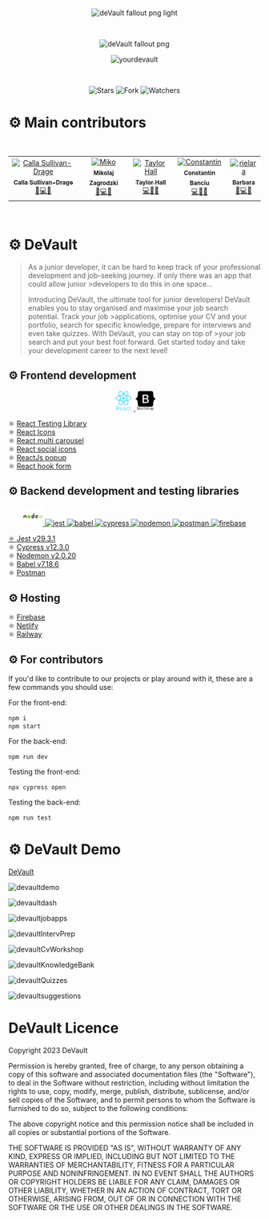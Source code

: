 <div align="center">
<br>

![[deVault fallout png light](https://dev-vault.netlify.app/login)](https://user-images.githubusercontent.com/78863735/213681615-c1a07f70-93a5-46c6-8db6-fc290821c515.png#gh-dark-mode-only)

<br>

![deVault fallout png](https://user-images.githubusercontent.com/78863735/213680975-cb47d46b-a5ab-43fa-8e97-a19df288f2c7.png#gh-light-mode-only)


![yourdevault](https://user-images.githubusercontent.com/78863735/214533986-2a050a4d-4b92-44e7-ad2d-af2c26342017.png)

<br>

![Stars](https://img.shields.io/github/stars/SchoolOfCode/bc13_final-project_front-end-cyber-insecure?style=social)
![Fork](https://img.shields.io/github/forks/SchoolOfCode/bc13_final-project_front-end-cyber-insecure?style=social)
![Watchers](https://img.shields.io/github/watchers/SchoolOfCode/bc13_final-project_front-end-cyber-insecure?style=social)

</div>

# ⚙️ Main contributors
<!-- ALL-CONTRIBUTORS-LIST:START - Do not remove or modify this section -->
<!-- prettier-ignore-start -->
<!-- markdownlint-disable -->
<table align="center">
<br>
  <tbody>
    <tr>
      <td align="center"><a href="https://github.com/Callasaurus"><img src="https://avatars.githubusercontent.com/u/112335053?v=4" width="100px;" alt="Calla Sullivan-Drage"/><br /><sub><b>Calla Sullivan-Drage</b></sub></a><br /> <a href="https://github.com/all-contributors/all-contributors/pulls?q=is%3Apr+reviewed-by%3Acallasaurus" title="Reviewed Pull Requests">👀</a><a href="https://github.com/SchoolOfCode/bc13_final-project_front-end-cyber-insecure/commits?author=callasaurus" title="Commits">💻</a><a href="https://github.com/SchoolOfCode/bc13_final-project_back-end-cyber-insecure/commits?author=callasaurus" title="Backend">💾</a></td>
      <td align="center"><a href="https://github.com/KETAMINION"><img src="https://avatars.githubusercontent.com/u/106491264?v=4" width="100px;" alt="Miko"/><br /><sub><b>Mikolaj Zagrodzki</b></sub></a><br /><a href="https://github.com/all-contributors/all-contributors/pulls?q=is%3Apr+reviewed-by%3Aketaminion" title="Reviewed Pull Requests">👀</a><a href="https://github.com/SchoolOfCode/bc13_final-project_front-end-cyber-insecure/commits?author=ketaminion" title="Commits">💻</a><a href="https://github.com/SchoolOfCode/bc13_final-project_back-end-cyber-insecure/commits?author=ketaminion" title="Backend">💾</a></td>
      <td align="center"><a href="https://github.com/CTHall05"><img src="https://avatars.githubusercontent.com/u/63585450?v=4" width="100px;" alt="Taylor Hall"/><br /><sub><b>Taylor Hall</b></sub></a><br /><a href="https://github.com/SchoolOfCode/bc13_final-project_front-end-cyber-insecure/commits?author=THall05" title="Commits">💻</a><a href="https://github.com/all-contributors/all-contributors/pulls?q=is%3Apr+reviewed-by%3ACTHall05" title="Reviewed Pull Requests">👀</a><a href="https://github.com/SchoolOfCode/bc13_final-project_back-end-cyber-insecure/commits?author=THall05" title="Backend">💾</a></td>
      <td align="center"><a href="https://github.com/constantine30"><img src="https://avatars.githubusercontent.com/u/112565241?v=4" width="100px;" alt="Constantin"/><br /><sub><b>Constantin Banciu</b></sub></a><br /><a href="https://github.com/SchoolOfCode/bc13_final-project_front-end-cyber-insecure/commits?author=constantine30" title="Code">💻</a><a href="https://github.com/SchoolOfCode/bc13_final-project_front-end-cyber-insecure/pulls?q=is%3Apr+reviewed-by%3Aconstantine30" title="Reviewed Pull Requests">👀</a><a href="https://github.com/SchoolOfCode/bc13_final-project_back-end-cyber-insecure/commits?author=constantine30" title="Backend">💾</a></td>
      <td align="center"><a href="https://github.com/rielara"><img src="https://media.licdn.com/dms/image/D4E03AQEwJX15qDTywQ/profile-displayphoto-shrink_400_400/0/1674481286727?e=1680134400&v=beta&t=wHvc_OjZFj_mZK1Qs7iV4fkkaeYWcgds9Wg1OD5rLsQ" width="100px;" alt="rielara"/><br /><sub><b>Barbara</b></sub></a><br /> <a href="https://github.com/SchoolOfCode/bc13_final-project_front-end-cyber-insecure/pulls?q=is%3Apr+reviewed-by%3Arielara" title="Reviewed Pull Requests">👀</a><a href="https://github.com/SchoolOfCode/bc13_final-project_front-end-cyber-insecure/commits?author=rielara" title="Code">💻</a><a href="https://github.com/SchoolOfCode/bc13_final-project_back-end-cyber-insecure/commits?author=rielara" title="Backend">💾</a> </td>
  </tbody>
</table>
<br>

# ⚙️ DeVault

>As a junior developer, it can be hard to keep track of your professional development and job-seeking journey. If only there was an app that could allow junior >developers to do this in one space...
>
>Introducing DeVault, the ultimate tool for junior developers! DeVault enables you to stay organised and maximise your job search potential. Track your job >applications, optimise your CV and your portfolio, search for specific knowledge, prepare for interviews and even take quizzes. With DeVault, you can stay on top of >your job search and put your best foot forward. Get started today and take your development career to the next level!


## ⚙️ Frontend development 
<div align="center">
<a href="https://reactjs.org/" target="_blank" rel="noreferrer"> <img src="https://raw.githubusercontent.com/devicons/devicon/master/icons/react/react-original-wordmark.svg" alt="react" width="40" height="40"/> </a> <a href="https://getbootstrap.com" target="_blank" rel="noreferrer"> <img src="https://raw.githubusercontent.com/devicons/devicon/master/icons/bootstrap/bootstrap-plain-wordmark.svg" alt="bootstrap" width="40" height="40"/> </a>
</div>

⚛ [React Testing Library](https://testing-library.com/docs/react-testing-library/intro/)  
⚛ [React Icons](https://react-icons.github.io/react-icons/)  
⚛ [React multi carousel](https://www.npmjs.com/package/react-multi-carousel)  
⚛ [React social icons](https://www.npmjs.com/package/react-social-icons)  
⚛ [ReactJs popup](https://www.npmjs.com/package/reactjs-popup)  
⚛ [React hook form](https://react-hook-form.com/)





## ⚙️ Backend development and testing libraries
<div align="center">
<a href="https://nodejs.org" target="_blank" rel="noreferrer"> <img src="https://raw.githubusercontent.com/devicons/devicon/master/icons/nodejs/nodejs-original-wordmark.svg" alt="nodejs" width="40" height="40"/> </a>
<a href="https://jestjs.io" target="_blank" rel="noreferrer"> <img src="https://www.vectorlogo.zone/logos/jestjsio/jestjsio-icon.svg" alt="jest" width="40" height="40"/> </a> 
<a href="https://www.npmjs.com/package/@babel/core" target="_blank" rel="noreferrer"> <img src="https://user-images.githubusercontent.com/78863735/213687264-0fc1be72-b25a-45b9-a126-b92d52c24b2f.png" alt="babel" width="40" height="40"/> </a>
<a href="https://www.cypress.io" target="_blank" rel="noreferrer"> <img src="https://raw.githubusercontent.com/simple-icons/simple-icons/6e46ec1fc23b60c8fd0d2f2ff46db82e16dbd75f/icons/cypress.svg" alt="cypress" width="40" height="40"/> </a>
<a href="https://www.npmjs.com/package/nodemon" target="_blank" rel="noreferrer"> <img src="https://user-images.githubusercontent.com/78863735/213686543-7e4c1571-c252-45d7-9175-bedfd6a99472.png" alt="nodemon" width="40" height="40"/> </a>
<a href="https://www.postman.com/automated-testing/" target="_blank" rel="noreferrer"> <img src="https://user-images.githubusercontent.com/78863735/213710289-3a470262-051e-487b-b002-ffd4c7ca2e7c.png" alt="postman" width="40" height="40"/> </a>
<a href="https://www.postman.com/automated-testing" target="_blank" rel="noreferrer"> <img src="https://user-images.githubusercontent.com/78863735/214813226-69bc9608-9e82-4be3-ac85-88fccc059dd7.png" alt="firebase" width="100" height="40"/>
  
  
</div>

⚛ [Jest v29.3.1](https://jestjs.io/)  
⚛ [Cypress v12.3.0](https://www.cypress.io/)   
⚛ [Nodemon v2.0.20](https://www.npmjs.com/package/nodemon)  
⚛ [Babel v7.18.6](https://www.npmjs.com/package/@babel/core)  
⚛ [Postman](https://www.postman.com/automated-testing/)  





## ⚙️ Hosting

⚛ [Firebase](https://firebase.google.com/)  
⚛ [Netlify](https://www.netlify.com/)  
⚛ [Railway](https://www.railway.app/)


## ⚙️ For contributors

If you'd like to contribute to our projects or play around with it, these are a few commands you should use:


For the front-end:
```
npm i
npm start
```

For the back-end: 
```
npm run dev
```

Testing the front-end:
```
npx cypress open
```

Testing the back-end: 
```
npm run test
```









# ⚙️ DeVault Demo

[DeVault](https://dev-vault.netlify.app/login)

![devaultdemo](https://user-images.githubusercontent.com/78863735/213722020-504f8b3b-1f05-4848-9e58-6b7611009110.gif)

![devaultdash](https://user-images.githubusercontent.com/78863735/213722595-22a16b79-4df4-4e20-b36f-638f3510b4c5.gif)

![devaultjobapps](https://user-images.githubusercontent.com/78863735/213723057-caaa0681-72a4-4851-9604-bccd8e4f4761.gif)

![devaultIntervPrep](https://user-images.githubusercontent.com/78863735/213725020-48d2faa1-fefd-4e91-b114-a5112740e7c1.gif)

![devaultCvWorkshop](https://user-images.githubusercontent.com/78863735/213726109-7c1ab764-1dc9-42b2-b206-1a72ca72da40.gif)

![devaultKnowledgeBank](https://user-images.githubusercontent.com/78863735/213726450-e4465741-1308-45ec-938e-e348ca839cb7.gif)

![devaultQuizzes](https://user-images.githubusercontent.com/78863735/213726634-bab49316-9b18-400b-9752-3a26a23f7952.gif)

![devaultsuggestions](https://user-images.githubusercontent.com/78863735/214035965-d606f8a0-cbbc-4541-b2f4-c9bc4f36aa2e.gif)





# DeVault Licence 

Copyright 2023 DeVault

Permission is hereby granted, free of charge, to any person obtaining a copy of this software and associated documentation files (the "Software"), to deal in the Software without restriction, including without limitation the rights to use, copy, modify, merge, publish, distribute, sublicense, and/or sell copies of the Software, and to permit persons to whom the Software is furnished to do so, subject to the following conditions:

The above copyright notice and this permission notice shall be included in all copies or substantial portions of the Software.

THE SOFTWARE IS PROVIDED "AS IS", WITHOUT WARRANTY OF ANY KIND, EXPRESS OR IMPLIED, INCLUDING BUT NOT LIMITED TO THE WARRANTIES OF MERCHANTABILITY, FITNESS FOR A PARTICULAR PURPOSE AND NONINFRINGEMENT. IN NO EVENT SHALL THE AUTHORS OR COPYRIGHT HOLDERS BE LIABLE FOR ANY CLAIM, DAMAGES OR OTHER LIABILITY, WHETHER IN AN ACTION OF CONTRACT, TORT OR OTHERWISE, ARISING FROM, OUT OF OR IN CONNECTION WITH THE SOFTWARE OR THE USE OR OTHER DEALINGS IN THE SOFTWARE.



